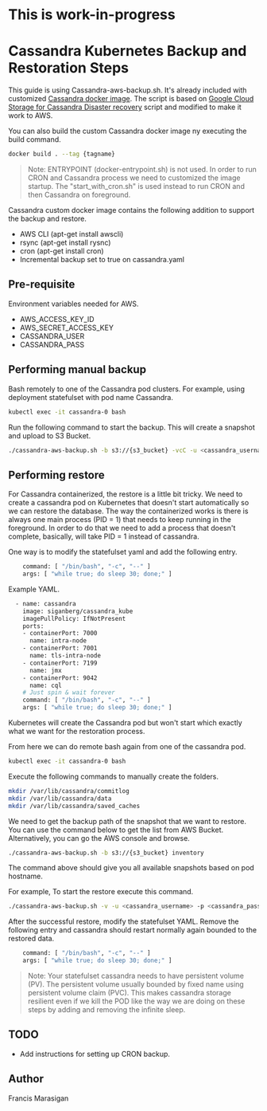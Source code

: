 # This is work-in-progress

# Cassandra Kubernetes Backup and Restoration Steps

This guide is using Cassandra-aws-backup.sh. It's already included with customized [Cassandra docker image][cassandra_kube]. The script is based on [Google Cloud Storage for Cassandra Disaster recovery][gcs_recovery] script and modified to make it work to AWS.

You can also build the custom Cassandra docker image ny executing the build command. 

```bash
docker build . --tag {tagname}
```

> Note: ENTRYPOINT (docker-entrypoint.sh) is not used. In order to run CRON and Cassandra process we need to customized the image startup. The "start_with_cron.sh" is used instead to run CRON and then Cassandra on foreground. 


Cassandra custom docker image contains the following addition to support the backup and restore. 
- AWS CLI (apt-get install awscli)
- rsync (apt-get install rysnc)
- cron (apt-get install cron)
- Incremental backup set to true on cassandra.yaml

## Pre-requisite 

Environment variables needed for AWS. 
- AWS_ACCESS_KEY_ID
- AWS_SECRET_ACCESS_KEY
- CASSANDRA_USER
- CASSANDRA_PASS

## Performing manual backup

Bash remotely to one of the Cassandra pod clusters. For example, using deployment statefulset with pod name Cassandra. 

```bash
kubectl exec -it cassandra-0 bash
```

Run the following command to start the backup. This will create a snapshot and upload to S3 Bucket. 

```bash
./cassandra-aws-backup.sh -b s3://{s3_bucket} -vcC -u <cassandra_username> -p <cassandra_password>
```


 
 ## Performing restore
 
For Cassandra containerized, the restore is a little bit tricky. We need to create a cassandra pod on Kubernetes that doesn't start automatically so we can restore the database. The way the containerized works is there is always one main process (PID = 1) that needs to keep running in the foreground. In order to do that we need to add a process that doesn't complete, basically, will take PID = 1 instead of cassandra. 

One way is to modify the statefulset yaml and add the following entry.

```bash
    command: [ "/bin/bash", "-c", "--" ]
    args: [ "while true; do sleep 30; done;" ]
```

Example YAML. 

```bash
  - name: cassandra
    image: siganberg/cassandra_kube
    imagePullPolicy: IfNotPresent
    ports:
    - containerPort: 7000
      name: intra-node 
    - containerPort: 7001
      name: tls-intra-node
    - containerPort: 7199
      name: jmx
    - containerPort: 9042
      name: cql        
    # Just spin & wait forever
    command: [ "/bin/bash", "-c", "--" ]
    args: [ "while true; do sleep 30; done;" ]
```

Kubernetes will create the Cassandra pod but won't start which exactly what we want for the restoration process.

From here we can do remote bash again from one of the cassandra pod. 

```bash
kubectl exec -it cassandra-0 bash
```

Execute the following commands to manually create the folders.

```bash
mkdir /var/lib/cassandra/commitlog
mkdir /var/lib/cassandra/data
mkdir /var/lib/cassandra/saved_caches
```

We need to get the backup path of the snapshot that we want to restore. You can use the command below to get the list from AWS Bucket. Alternatively, you can go the AWS console and browse. 

```bash
./cassandra-aws-backup.sh -b s3://{s3_bucket} inventory
```

The command above should give you all available snapshots based on pod hostname. 
 

For example, To start the restore execute this command.  
 
```bash
./cassandra-aws-backup.sh -v -u <cassandra_username> -p <cassandra_password> -b s3://{fullpath_of_compressed_tar}.tar restore
```

After the successful restore, modify the statefulset YAML. Remove the following entry and cassandra should restart normally again bounded to the restored data. 

```bash
    command: [ "/bin/bash", "-c", "--" ]
    args: [ "while true; do sleep 30; done;" ]
```

> Note: Your statefulset cassandra needs to have persistent volume (PV). The persistent volume usually bounded by fixed name using persistent volume claim (PVC). This makes cassandra storage resilient even if we kill the POD like the way we are doing on these steps by adding and removing the infinite sleep.  

## TODO

- Add instructions for setting up CRON backup.



## Author
Francis Marasigan


 [gcs_recovery]: https://cloud.google.com/solutions/google-cloud-storage-for-cassandra-disaster-recovery
 [cassandra_kube]: https://hub.docker.com/r/siganberg/cassandra_kube/
